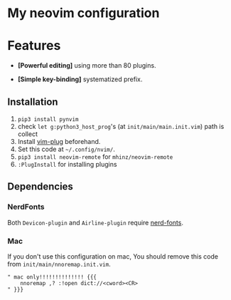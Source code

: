 # My neovim configuration

# Features
- **[Powerful editing]** using more than 80 plugins.

- **[Simple key-binding]** systematized prefix.

## Installation
1. ``pip3 install pynvim``
2. check ``let g:python3_host_prog``'s (at ``init/main/main.init.vim``) path is collect
3. Install [vim-plug](https://github.com/junegunn/vim-plug/releases) beforehand.
4. Set this code at ``~/.config/nvim/``.
5. ``pip3 install neovim-remote`` for ``mhinz/neovim-remote``
6. ``:PlugInstall`` for installing plugins

## Dependencies

### NerdFonts

Both ``Devicon-plugin`` and ``Airline-plugin`` require [nerd-fonts](https://github.com/ryanoasis/nerd-fonts).

### Mac

If you don't use this configuration on mac, You should remove this code from ``init/main/nnoremap.init.vim``.

```nnoremap.init.vim
" mac only!!!!!!!!!!!!!! {{{
    nnoremap ,? :!open dict://<cword><CR>
" }}}
